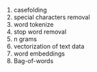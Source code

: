 1. casefolding
2. special characters removal
3. word tokenize
4. stop word removal
5. n grams
6. vectorization of text data
7. word embeddings
8. Bag-of-words
